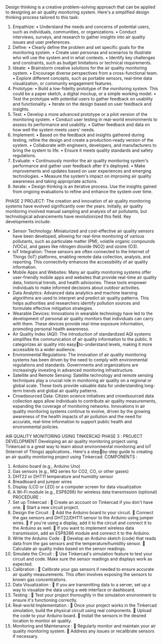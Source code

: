 Design thinking is a creative problem-solving approach that can be applied to
designing an air quality monitoring system. Here's a simplified design thinking process
tailored to this task:
1. Empathize:
• Understand the needs and concerns of potential users, such as individuals,
communities, or organizations.
• Conduct interviews, surveys, and research to gather insights into air quality
issues and user preferences.
2. Define:
• Clearly define the problem and set specific goals for the monitoring system.
• Create user personas and scenarios to illustrate who will use the system and
in what contexts.
• Identify key challenges and constraints, such as budget limitations or technical
requirements.
3. Ideate:
• Brainstorm creative solutions for the air quality monitoring system.
• Encourage diverse perspectives from a cross-functional team.
• Explore different concepts, such as portable sensors, real-time data
visualization, or community engagement features.
4. Prototype:
• Build a low-fidelity prototype of the monitoring system. This could be a paper
sketch, a digital mockup, or a simple working model.
• Test the prototype with potential users to gather feedback on usability and
functionality.
• Iterate on the design based on user feedback and insights.
5. Test:
• Develop a more advanced prototype or a pilot version of the monitoring
system.
• Conduct user testing in real-world environments to assess its performance
and usability.
• Gather feedback and data on how well the system meets users' needs.
6. Implement:
• Based on the feedback and insights gathered during testing, refine the design
and create a production-ready version of the system.
• Collaborate with engineers, developers, and manufacturers to bring the
system to life.
• Ensure it meets quality standards and safety regulations.
7. Evaluate:
• Continuously monitor the air quality monitoring system's performance and
gather user feedback after it's deployed.
• Make improvements and updates based on user experiences and emerging
technologies.
• Measure the system's impact on improving air quality awareness and taking
appropriate actions.
8. Iterate:
• Design thinking is an iterative process. Use the insights gained from ongoing
evaluations to refine and enhance the system over time.

PHASE 2 PROJECT:
The creation and innovation of air quality monitoring systems have evolved 
significantly over the years. Initially, air quality monitoring involved manual 
sampling and analysis of air pollutants, but technological advancements have 
revolutionized this field.
Key developments include:
* Sensor Technology:
Miniaturized and cost-effective air quality sensors have been developed, 
allowing for real-time monitoring of various pollutants, such as particulate 
matter (PM), volatile organic compounds (VOCs), and gases like nitrogen 
dioxide (NO2) and ozone (O3).
* IoT Integration: 
These sensors are often connected to the Internet of Things (IoT) platforms, 
enabling remote data collection, analysis, and reporting. This connectivity 
enhances the accessibility of air quality information.
* Mobile Apps and Websites:
Many air quality monitoring systems offer user-friendly mobile apps and 
websites that provide real-time air quality data, historical trends, and health 
advisories. These tools empower individuals to make informed decisions 
about outdoor activities.
* Data Analytics:
Advanced data analytics and machine learning algorithms are used to 
interpret and predict air quality patterns. This helps authorities and 
researchers identify pollution sources and formulate effective mitigation 
strategies.
* Wearable Devices:
Innovations in wearable technology have led to the development of 
personal air quality monitors that individuals can carry with them. These 
devices provide real-time exposure information, promoting personal health 
awareness.
* Air Quality Index (AQI):
The introduction of standardized AQI systems simplifies the communication 
of air quality information to the public. It categorizes air quality into easyto-understand levels, making it more accessible to a wider audience.
* Environmental Regulations: 
The innovation of air quality monitoring systems has been driven by the 
need to comply with environmental regulations and standards. 
Governments and organizations are increasingly investing in advanced 
monitoring infrastructure.
* Satellite and Remote Sensing:
Satellite technology and remote sensing techniques play a crucial role in 
monitoring air quality on a regional or global scale. These tools provide 
valuable data for understanding long-term trends and global air quality 
patterns.
* Crowdsourced Data:
Citizen science initiatives and crowdsourced data collection apps allow 
individuals to contribute air quality measurements, expanding the coverage 
of monitoring networks.
Innovations in air quality monitoring systems continue to evolve, driven by the 
growing awareness of the health impacts of air pollution and the need for 
accurate, real-time information to support public health and environmental policies.

 AIR QUALITY MONITORING USING TINKERCAD
PHASE 3 : PROJECT DEVELOPMENT 
Developing an air quality monitoring project using Tinkercad is a great way to learn 
about environmental monitoring and IoT (Internet of Things) applications.. Here's a stepby-step guide to creating an air quality monitoring project using Tinkercad:
COMPONENTS :
1. Arduino board (e.g., Arduino Uno)
2. Gas sensors (e.g., MQ series for CO2, CO, or other gases)
3. DHT22 or DHT11 temperature and humidity sensor
4. Breadboard and jumper wires
5. Display (LCD or LED) or a computer screen for data visualization
6. A Wi-Fi module (e.g., ESP8266) for wireless data transmission (optional)
PROCEDURE :
1. Set up Tinkercad :
 Create an account on Tinkercad if you don't have one.
 Start a new circuit project.
2. Design the Circuit :
 Add the Arduino board to your circuit.
 Connect the gas sensors and DHT22/DHT11 sensor to the Arduino using 
jumper wires.
 If you're using a display, add it to the circuit and connect it to the Arduino as 
well.
 If you want to implement wireless data transmission, add an ESP8266 module 
and connect it to the Arduino.
3. Write the Arduino Code :
 Develop an Arduino sketch (code) that reads data from the gas sensors and the 
temperature/humidity sensor.
 Calculate air quality index based on the sensor readings.
4. Simulate the Circuit :
 Use Tinkercad's simulation feature to test your circuit and code. Make sure the 
sensor readings and displays work as expected.
5. Calibration :
 Calibrate your gas sensors if needed to ensure accurate air quality 
measurements. This often involves exposing the sensors to known gas 
concentrations.
6. Data Visualization :
 If you are transmitting data to a server, set up a way to visualize the data using 
a web interface or dashboard.
7. Testing :
 Test your project thoroughly in the simulation environment to ensure it's
functioning correctly.
8. Real-world Implementation :
 Once your project works in the Tinkercad simulation, build the physical circuit 
using real components.
 Upload the code to your Arduino board.
 Install the sensors in the desired location to monitor air quality.
9. Monitoring and Maintenance :
 Regularly monitor and maintain your air quality monitoring system.
 Address any issues or recalibrate sensors if necessary.
  
